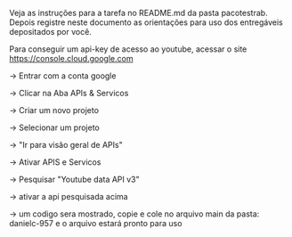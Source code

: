 Veja as instruções para a tarefa no README.md da pasta pacotestrab.
Depois registre neste documento as orientações para uso dos entregáveis depositados por você.

Para conseguir um api-key de acesso ao youtube, acessar o site https://console.cloud.google.com

-> Entrar com a conta google

-> Clicar na Aba APIs & Servicos 

-> Criar um novo projeto

-> Selecionar um projeto

-> "Ir para  visão geral de APIs"

-> Ativar APIS e Servicos

-> Pesquisar "Youtube data API v3"

-> ativar a api pesquisada acima

-> um codigo sera mostrado, copie e cole no arquivo main da pasta: danielc-957 e o arquivo estará pronto para uso